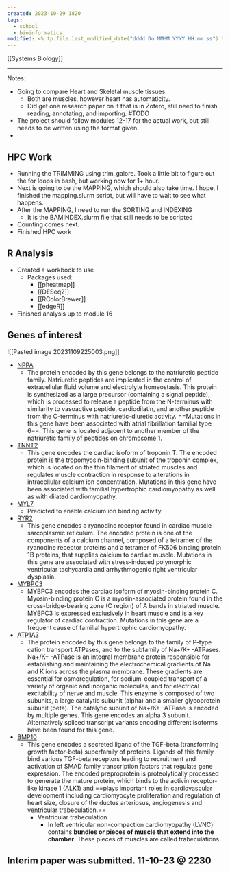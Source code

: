 ```yaml
---
created: 2023-10-29 1820
tags:
  - school
  - bioinformatics
modified: <% tp.file.last_modified_date("dddd Do MMMM YYYY HH:mm:ss") %>
---
```


[[Systems Biology]]

-------------
Notes:
- Going to compare Heart and Skeletal muscle tissues.
	- Both are muscles, however heart has automaticity.
	- Did get one research paper on it that is in Zotero, still need to finish reading, annotating, and importing. #TODO 
- The project should follow modules 12-17 for the actual work, but still needs to be written using the format given.
- 

## HPC Work
- Running the TRIMMING using trim_galore. Took a little bit to figure out the for loops in bash, but working now for 1+ hour. 
- Next is going to be the MAPPING, which should also take time. I hope, I finished the mapping.slurm script, but will have to wait to see what happens.
- After the MAPPING, I need to run the SORTING and INDEXING
	- It is the BAMINDEX.slurm file that still needs to be scripted 
- Counting comes next. 
- Finished HPC work

## R Analysis
- Created a workbook to use
	- Packages used:
		- [[pheatmap]]
		- [[DESeq2]]
		- [[RColorBrewer]]
		- [[edgeR]]
- Finished analysis up to module 16


## Genes of interest
![[Pasted image 20231109225003.png]]
- [NPPA](https://www.ncbi.nlm.nih.gov/gene/4878)
	- The protein encoded by this gene belongs to the natriuretic peptide family. Natriuretic peptides are implicated in the control of extracellular fluid volume and electrolyte homeostasis. This protein is synthesized as a large precursor (containing a signal peptide), which is processed to release a peptide from the N-terminus with similarity to vasoactive peptide, cardiodilatin, and another peptide from the C-terminus with natriuretic-diuretic activity. ==Mutations in this gene have been associated with atrial fibrillation familial type 6==. This gene is located adjacent to another member of the natriuretic family of peptides on chromosome 1.
- [TNNT2](https://www.ncbi.nlm.nih.gov/gene/7139)
	- This gene encodes the cardiac isoform of troponin T. The encoded protein is the tropomyosin-binding subunit of the troponin complex, which is located on the thin filament of striated muscles and regulates muscle contraction in response to alterations in intracellular calcium ion concentration. Mutations in this gene have been associated with familial hypertrophic cardiomyopathy as well as with dilated cardiomyopathy.
- [MYL7](https://www.ncbi.nlm.nih.gov/gene/58498)
	- Predicted to enable calcium ion binding activity
- [RYR2](https://www.ncbi.nlm.nih.gov/gene/6262)
	- This gene encodes a ryanodine receptor found in cardiac muscle sarcoplasmic reticulum. The encoded protein is one of the components of a calcium channel, composed of a tetramer of the ryanodine receptor proteins and a tetramer of FK506 binding protein 1B proteins, that supplies calcium to cardiac muscle. Mutations in this gene are associated with stress-induced polymorphic ventricular tachycardia and arrhythmogenic right ventricular dysplasia.
- [MYBPC3](https://www.ncbi.nlm.nih.gov/gene/4607)
	- MYBPC3 encodes the cardiac isoform of myosin-binding protein C. Myosin-binding protein C is a myosin-associated protein found in the cross-bridge-bearing zone (C region) of A bands in striated muscle. MYBPC3 is expressed exclusively in heart muscle and is a key regulator of cardiac contraction. Mutations in this gene are a frequent cause of familial hypertrophic cardiomyopathy.
- [ATP1A3](https://www.ncbi.nlm.nih.gov/gene/478)
	- The protein encoded by this gene belongs to the family of P-type cation transport ATPases, and to the subfamily of Na+/K+ -ATPases. Na+/K+ -ATPase is an integral membrane protein responsible for establishing and maintaining the electrochemical gradients of Na and K ions across the plasma membrane. These gradients are essential for osmoregulation, for sodium-coupled transport of a variety of organic and inorganic molecules, and for electrical excitability of nerve and muscle. This enzyme is composed of two subunits, a large catalytic subunit (alpha) and a smaller glycoprotein subunit (beta). The catalytic subunit of Na+/K+ -ATPase is encoded by multiple genes. This gene encodes an alpha 3 subunit. Alternatively spliced transcript variants encoding different isoforms have been found for this gene.
- [BMP10](https://www.ncbi.nlm.nih.gov/gene/27302)
	- This gene encodes a secreted ligand of the TGF-beta (transforming growth factor-beta) superfamily of proteins. Ligands of this family bind various TGF-beta receptors leading to recruitment and activation of SMAD family transcription factors that regulate gene expression. The encoded preproprotein is proteolytically processed to generate the mature protein, which binds to the activin receptor-like kinase 1 (ALK1) and ==plays important roles in cardiovascular development including cardiomyocyte proliferation and regulation of heart size, closure of the ductus arteriosus, angiogenesis and ventricular trabeculation.==
		- Ventricular trabeculation
			- In left ventricular non-compaction cardiomyopathy (LVNC) contains **bundles or pieces of muscle that extend into the chamber**. These pieces of muscles are called trabeculations.


## Interim paper was submitted. 11-10-23 @ 2230
